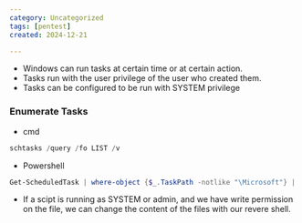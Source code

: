 ```yaml
---
category: Uncategorized
tags: [pentest]
created: 2024-12-21

---
```

- Windows can run tasks at certain time or at certain action.
- Tasks run with the user privilege of the user who created them.
- Tasks can be configured to be run with SYSTEM privilege
### Enumerate Tasks
- cmd
```powershell
schtasks /query /fo LIST /v
```
- Powershell
```powershell
Get-ScheduledTask | where-object {$_.TaskPath -notlike "\Microsoft"} | Format-Table TaskName,TaskPath,State
```
- If a scipt is running as SYSTEM or admin, and we have write permission on the file, we can change the content of the files with our revere shell.